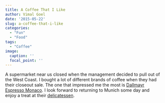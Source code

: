 ```yaml
---
title: A Coffee That I Like
author: Vimal Goel
date: '2015-05-22'
slug: a-coffee-that-i-like
categories:
  - "Fun"
  - "Food"
tags:
  - "Coffee"
image:
  caption: ''
  focal_point: ''
---
```

A supermarket near us closed when the management decided to pull out of the West Coast. I bought a lot of different brands of coffee when they had their closeout sale. The one that impressed me the most is [Dallmayr Espresso Monaco](https://www.dallmayr.com/coffee/our-range-by-method/for-fully-automatic-machines/espresso-monaco/).
I look forward to returning to Munich some day and enjoy a treat at their [delicatessen](https://www.dallmayr.com/delicatessen/shop/). 